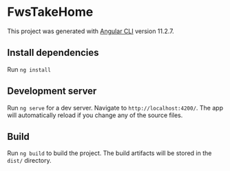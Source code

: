 # FwsTakeHome

This project was generated with [Angular CLI](https://github.com/angular/angular-cli) version 11.2.7.

## Install dependencies
Run `ng install`

## Development server

Run `ng serve` for a dev server. Navigate to `http://localhost:4200/`. The app will automatically reload if you change any of the source files.

## Build

Run `ng build` to build the project. The build artifacts will be stored in the `dist/` directory. 
